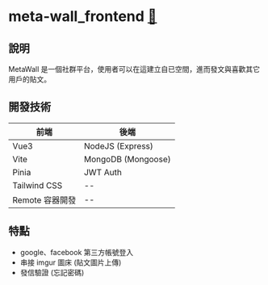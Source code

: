 # meta-wall_frontend [🔗](http://meta-wall.vercel.app/)

## 說明
MetaWall 是一個社群平台，使用者可以在這建立自已空間，進而發文與喜歡其它用戶的貼文。
## 開發技術
| 前端 | 後端 |
| --- | --- |
| Vue3 | NodeJS (Express) |
|Vite| MongoDB (Mongoose) |
| Pinia | JWT Auth |
| Tailwind CSS | -- |
| Remote 容器開發 | -- |

## 特點
- google、facebook 第三方帳號登入 
- 串接 imgur 圖床 (貼文圖片上傳)
- 發信驗證 (忘記密碼)